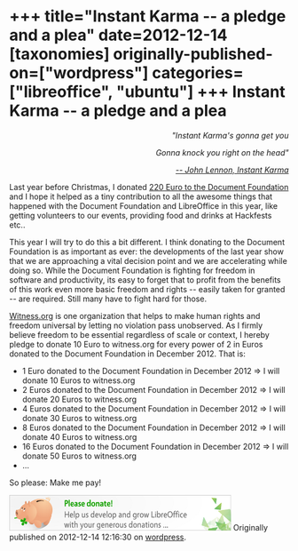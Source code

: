 +++
title="Instant Karma -- a pledge and a plea"
date=2012-12-14
[taxonomies]
originally-published-on=["wordpress"]
categories=["libreoffice", "ubuntu"]
+++
Instant Karma -- a pledge and a plea
====================================

<div style="text-align:right;"><em>"Instant Karma's gonna get you</em></div>
<p style="text-align:right;"><em> Gonna knock you right on the head"</em></p>
<p style="text-align:right;"><em><a href="http://www.youtube.com/watch?v=F3qvosHHcWc">-- John Lennon, Instant Karma</a></em></p>
<p style="text-align:left;">Last year before Christmas, I donated <a href="http://sweetshark.livejournal.com/2011/12/03/">220 Euro to the Document Foundation</a> and I hope it helped as a tiny contribution to all the awesome things that happened with the Document Foundation and LibreOffice in this year, like getting volunteers to our events, providing food and drinks at Hackfests etc..</p>
<p style="text-align:left;">This year I will try to do this a bit different. I think donating to the Document Foundation is as important as ever: the developments of the last year show that we are approaching a vital decision point and we are accelerating while doing so. While the Document Foundation is fighting for freedom in software and productivity, its easy to forget that to profit from the benefits of this work even more basic freedom and rights -- easily taken for granted -- are required. Still many have to fight hard for those.</p>
<p style="text-align:left;"><a href="http://www.witness.org/">Witness.org</a> is one organization that helps to make human rights and freedom universal by letting no violation pass unobserved. As I firmly believe freedom to be essential regardless of scale or context, I hereby pledge to donate 10 Euro to witness.org for every power of 2 in Euros donated to the Document Foundation in December 2012. That is:</p>

<ul>
	<li>1 Euro donated to the Document Foundation in December 2012 =&gt; I will donate 10 Euros to witness.org</li>
	<li>2 Euros donated to the Document Foundation in December 2012 =&gt; I will donate 20 Euros to witness.org</li>
	<li>4 Euros donated to the Document Foundation in December 2012 =&gt; I will donate 30 Euros to witness.org</li>
	<li>8 Euros donated to the Document Foundation in December 2012 =&gt; I will donate 40 Euros to witness.org</li>
	<li>16 Euros donated to the Document Foundation in December 2012 =&gt; I will donate 50 Euros to witness.org</li>
	<li>...</li>
</ul>
So please: Make me pay!

<a href="http://donate.libreoffice.org/"><img class="aligncenter size-full wp-image-310" alt="donate" src="/static/img/wp/2012/12/libowebsitebannersdonateen400b.png" width="400" height="64" /></a>
Originally published on 2012-12-14 12:16:30 on [wordpress](https://skyfromme.wordpress.com/2012/12/14/instant-karma-a-pledge-and-a-plea/).
